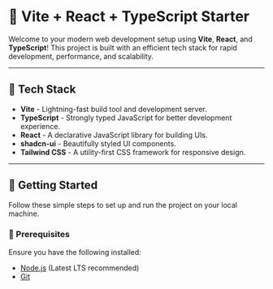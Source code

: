 
# 🚀 Vite + React + TypeScript Starter

Welcome to your modern web development setup using **Vite**, **React**, and **TypeScript**! This project is built with an efficient tech stack for rapid development, performance, and scalability.

---

## 📌 Tech Stack

- **Vite** - Lightning-fast build tool and development server.
- **TypeScript** - Strongly typed JavaScript for better development experience.
- **React** - A declarative JavaScript library for building UIs.
- **shadcn-ui** - Beautifully styled UI components.
- **Tailwind CSS** - A utility-first CSS framework for responsive design.

---

## 🚀 Getting Started

Follow these simple steps to set up and run the project on your local machine.

### 🔹 Prerequisites
Ensure you have the following installed:
- [Node.js](https://nodejs.org/) (Latest LTS recommended)
- [Git](https://git-scm.com/)






